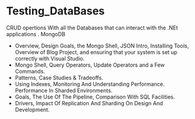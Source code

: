 # Testing_DataBases
CRUD opertions With all the Databases that can interact with the .NEt applications .
MongoDB 
 - Overview, Design Goals, the Mongo Shell, JSON Intro, Installing Tools, Overview of Blog Project, and ensuring that your system is set up correctly with Visual Studio.
 - Mongo Shell, Query Operators, Update Operators and a Few Commands.
 - Patterns, Case Studies & Tradeoffs.
 - Using Indexes, Monitoring And Understanding Performance. Performance In Sharded Environments.
 - Goals, The Use Of The Pipeline, Comparison With SQL Facilities.
 - Drivers, Impact Of Replication And Sharding On Design And Development.
